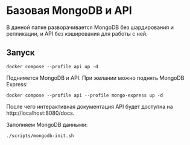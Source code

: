 # Базовая MongoDB и API

В данной папке разворачивается MongoDB без шардирования и репликации, и API без кэширования для работы с ней.

## Запуск

```shell
docker compose --profile api up -d
```

Поднимется MongoDB и API. При желании можно поднять MongoDB Express:

```shell
docker compose --profile api --profile mongo-express up -d
```

После чего интерактивная документация API будет доступна на http://localhost:8080/docs.

Заполняем MongoDB данными:

```shell
./scripts/mongodb-init.sh
```

